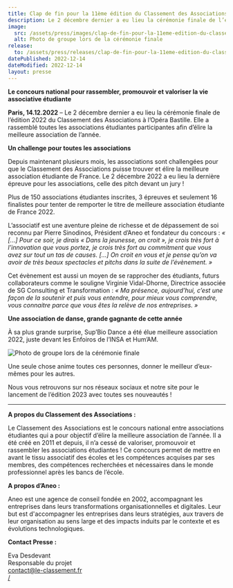 ```yaml
---
title: Clap de fin pour la 11ème édition du Classement des Associations
description: Le 2 décembre dernier a eu lieu la cérémonie finale de l’édition 2022 du Classement des Associations à l’Opéra Bastille. Elle a rassemblé toutes les associations étudiantes participantes afin d’élire la meilleure association de l’année.
image:
  src: /assets/press/images/clap-de-fin-pour-la-11eme-edition-du-classement-des-associations.webp
  alt: Photo de groupe lors de la cérémonie finale
release:
  to: /assets/press/releases/clap-de-fin-pour-la-11eme-edition-du-classement-des-associations.pdf
datePublished: 2022-12-14
dateModified: 2022-12-14
layout: presse
---
```


**Le concours national pour rassembler, promouvoir et valoriser la vie associative étudiante**

**Paris, 14.12.2022** – Le 2 décembre dernier a eu lieu la cérémonie finale de l’édition 2022 du Classement des Associations à l’Opéra Bastille. Elle a rassemblé toutes les associations étudiantes participantes afin d’élire la meilleure association de l’année.

**Un challenge pour toutes les associations**

Depuis maintenant plusieurs mois, les associations sont challengées pour que le Classement des Associations puisse trouver et élire la meilleure association étudiante de France. Le 2 décembre 2022 a eu lieu la dernière épreuve pour les associations, celle des pitch devant un jury !

Plus de 150 associations étudiantes inscrites, 3 épreuves et seulement 16 finalistes pour tenter de remporter le titre de meilleure association étudiante de France 2022.

L’associatif est une aventure pleine de richesse et de dépassement de soi reconnu par Pierre Sinodinos, Président d’Aneo et fondateur du concours : _« [...] Pour ce soir, je dirais « Dans la jeunesse, on croit », je crois très fort à l’innovation que vous portez, je crois très fort au commitment que vous avez sur tout un tas de causes. [...] On croit en vous et je pense qu’on va avoir de très beaux spectacles et pitchs dans la suite de l’évènement. »_

Cet évènement est aussi un moyen de se rapprocher des étudiants, futurs collaborateurs comme le souligne Virginie Vidal-Dhorne, Directrice associée de SG Consulting et Transformation : _« Ma présence, aujourd’hui, c’est une façon de la soutenir et puis vous entendre, pour mieux vous comprendre, vous connaitre parce que vous êtes la relève de nos entreprises. »_

**Une association de danse, grande gagnante de cette année**

À sa plus grande surprise, Sup’Bio Dance a été élue meilleure association 2022, juste 
devant les Enfoiros de l’INSA et Hum’AM. 

![Photo de groupe lors de la cérémonie finale](/assets/press/images/clap-de-fin-pour-la-11eme-edition-du-classement-des-associations.webp)
 
Une seule chose anime toutes ces personnes, donner le meilleur d’eux-mêmes 
pour les autres. 
 
Nous vous retrouvons sur nos réseaux sociaux et notre site pour le lancement de 
l’édition 2023 avec toutes ses nouveautés !

---

**A propos du Classement des Associations :**

Le Classement des Associations est le concours national entre associations étudiantes qui a pour objectif d’élire la meilleure association de l’année. Il a été créé en 2011 et depuis, il n’a cessé de valoriser, promouvoir et rassembler les associations étudiantes ! Ce concours permet de mettre en avant le tissu associatif des écoles et les compétences acquises par ses membres, des compétences recherchées et nécessaires dans le monde professionnel après les bancs de l’école.

**A propos d’Aneo :**

Aneo est une agence de conseil fondée en 2002, accompagnant les entreprises dans leurs transformations organisationnelles et digitales. Leur but est d'accompagner les entreprises dans leurs stratégies, aux travers de leur organisation au sens large et des impacts induits par le contexte et es évolutions technologiques. 
 
**Contact Presse :**

Eva Desdevant<br />
Responsable du projet<br />
[contact@le-classement.fr](mailto:contact@le-classement.fr)<br />
[/](/)
